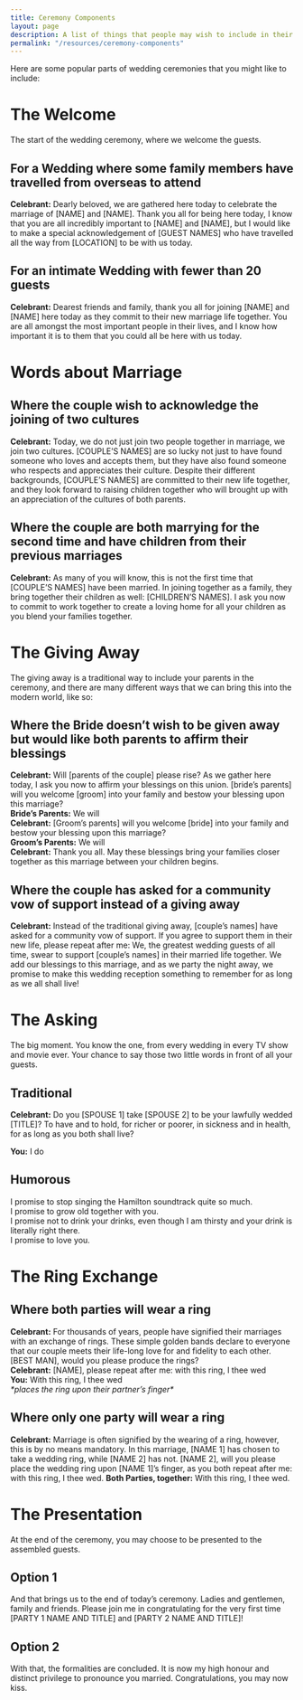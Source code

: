 ```yaml
---
title: Ceremony Components
layout: page
description: A list of things that people may wish to include in their wedding ceremony.
permalink: "/resources/ceremony-components"
---
```


Here are some popular parts of wedding ceremonies that you might like to include:

# The Welcome

The start of the wedding ceremony, where we welcome the guests.

## For a Wedding where some family members have travelled from overseas to attend

**Celebrant:** Dearly beloved, we are gathered here today to celebrate the marriage of \[NAME] and \[NAME]. Thank you all for being here today, I know that you are all incredibly important to \[NAME] and \[NAME], but I would like to make a special acknowledgement of \[GUEST NAMES] who have travelled all the way from \[LOCATION] to be with us today.

## For an intimate Wedding with fewer than 20 guests

**Celebrant:** Dearest friends and family, thank you all for joining \[NAME] and \[NAME] here today as they commit to their new marriage life together. You are all amongst the most important people in their lives, and I know how important it is to them that you could all be here with us today.

# Words about Marriage

## Where the couple wish to acknowledge the joining of two cultures

**Celebrant:** Today, we do not just join two people together in marriage, we join two cultures. \[COUPLE’S NAMES] are so lucky not just to have found someone who loves and accepts them, but they have also found someone who respects and appreciates their culture. Despite their different backgrounds, \[COUPLE’S NAMES] are committed to their new life together, and they look forward to raising children together who will brought up with an appreciation of the cultures of both parents.

## Where the couple are both marrying for the second time and have children from their previous marriages

**Celebrant:** As many of you will know, this is not the first time that \[COUPLE’S NAMES] have been married. In joining together as a family, they bring together their children as well: \[CHILDREN’S NAMES]. I ask you now to commit to work together to create a loving home for all your children as you blend your families together.

# The Giving Away

The giving away is a traditional way to include your parents in the ceremony, and there are many different ways that we can bring this into the modern world, like so:

## Where the Bride doesn’t wish to be given away but would like both parents to affirm their blessings 

**Celebrant:** Will \[parents of the couple] please rise? As we gather here today, I ask you now to affirm your blessings on this union. \[bride’s parents] will you welcome \[groom] into your family and bestow your blessing upon this marriage?  
**Bride’s Parents:** We will  
**Celebrant:** \[Groom’s parents] will you welcome \[bride] into your family and bestow your blessing upon this marriage?  
**Groom’s Parents:** We will  
**Celebrant:** Thank you all. May these blessings bring your families closer together as this marriage between your children begins.

## Where the couple has asked for a community vow of support instead of a giving away

**Celebrant:** Instead of the traditional giving away, \[couple’s names] have asked for a community vow of support. If you agree to support them in their new life, please repeat after me: We, the greatest wedding guests of all time, swear to support \[couple’s names] in their married life together. We add our blessings to this marriage, and as we party the night away, we promise to make this wedding reception something to remember for as long as we all shall live!

# The Asking

The big moment. You know the one, from every wedding in every TV show and movie ever. Your chance to say those two little words in front of all your guests.

## Traditional

**Celebrant:** Do you \[SPOUSE 1] take \[SPOUSE 2] to be your lawfully wedded \[TITLE]? To have and to hold, for richer or poorer, in sickness and in health, for as long as you both shall live?

**You:** I do

## Humorous 

I promise to stop singing the Hamilton soundtrack quite so much.  
I promise to grow old together with you.  
I promise not to drink your drinks, even though I am thirsty and your drink is literally right there.  
I promise to love you.

# The Ring Exchange

## Where both parties will wear a ring

**Celebrant:** For thousands of years, people have signified their marriages with an exchange of rings. These simple golden bands declare to everyone that our couple meets their life-long love for and fidelity to each other. \[BEST MAN], would you please produce the rings?  
**Celebrant:** \[NAME], please repeat after me: with this ring, I thee wed  
**You:** With this ring, I thee wed  
*\*places the ring upon their partner’s finger\**

## Where only one party will wear a ring
**Celebrant:** Marriage is often signified by the wearing of a ring, however, this is by no means mandatory. In this marriage, \[NAME 1] has chosen to take a wedding ring, while \[NAME 2] has not. \[NAME 2], will you please place the wedding ring upon \[NAME 1]’s finger, as you both repeat after me: with this ring, I thee wed.
**Both Parties, together:** With this ring, I thee wed.

# The Presentation

At the end of the ceremony, you may choose to be presented to the assembled guests.

## Option 1

And that brings us to the end of today’s ceremony. Ladies and gentlemen, family and friends. Please join me in congratulating for the very first time \[PARTY 1 NAME AND TITLE] and \[PARTY 2 NAME AND TITLE]!

## Option 2
With that, the formalities are concluded. It is now my high honour and distinct privilege to pronounce you married. Congratulations, you may now kiss.